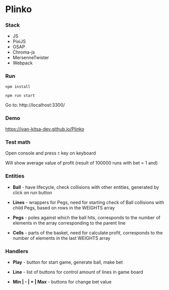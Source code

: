 # Plinko

### Stack
- JS
- PixiJS
- GSAP
- Chroma-js
- MersenneTwister
- Webpack

### Run
`npm install`

`npm run start`

 Go to: http://localhost:3300/


### Demo
https://ivan-kitsa-dev.github.io/Plinko


### Test math
Open console and press `t` key on keyboard

Will show average value of profit (result of 100000 runs with bet = 1 and)


### Entities
- **Ball** - have lifecycle, check collisions with other entities, generated by click on run button


- **Lines** - wrappers for Pegs, need for starting check of Ball collisions with child Pegs, based on rows in the WEIGHTS array 


- **Pegs** - poles against which the ball hits, corresponds to the number of elements in the array corresponding to the parent line


- **Cells** - parts of the basket, need for calculate profit, corresponds to the number of elements in the last WEIGHTS array


### Handlers
- **Play** - button for start game, generate ball, make bet


- **Line** - list of buttons for control amount of lines in game board


- **Min | - | + | Max** - buttons for change bet value
